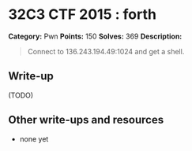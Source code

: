 # 32C3 CTF 2015 : forth

**Category:** Pwn
**Points:** 150
**Solves:** 369
**Description:**

> Connect to 136.243.194.49:1024 and get a shell.


## Write-up

(TODO)

## Other write-ups and resources

* none yet
